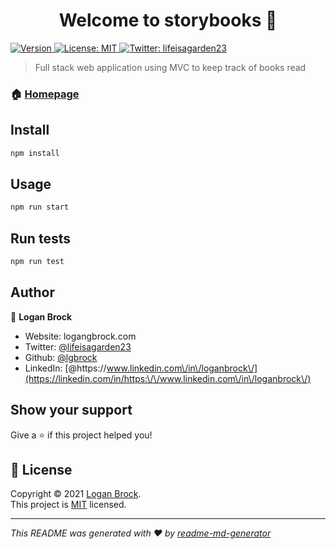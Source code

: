 <h1 align="center">Welcome to storybooks 👋</h1>
<p>
  <a href="https://www.npmjs.com/package/storybooks" target="_blank">
    <img alt="Version" src="https://img.shields.io/npm/v/storybooks.svg">
  </a>
  <a href="https://tlo.mit.edu/learn-about-intellectual-property/software-and-open-source-licensing" target="_blank">
    <img alt="License: MIT" src="https://img.shields.io/badge/License-MIT-yellow.svg" />
  </a>
  <a href="https://twitter.com/lifeisagarden23" target="_blank">
    <img alt="Twitter: lifeisagarden23" src="https://img.shields.io/twitter/follow/lifeisagarden23.svg?style=social" />
  </a>
</p>

> Full stack web application using MVC to keep track of books read

### 🏠 [Homepage](https://github.com/lgbrock/myStoryBooks)

## Install

```sh
npm install
```

## Usage

```sh
npm run start
```

## Run tests

```sh
npm run test
```

## Author

👤 **Logan Brock**

* Website: logangbrock.com
* Twitter: [@lifeisagarden23](https://twitter.com/lifeisagarden23)
* Github: [@lgbrock](https://github.com/lgbrock)
* LinkedIn: [@https:\/\/www.linkedin.com\/in\/loganbrock\/](https://linkedin.com/in/https:\/\/www.linkedin.com\/in\/loganbrock\/)

## Show your support

Give a ⭐️ if this project helped you!

## 📝 License

Copyright © 2021 [Logan Brock](https://github.com/lgbrock).<br />
This project is [MIT](https://tlo.mit.edu/learn-about-intellectual-property/software-and-open-source-licensing) licensed.

***
_This README was generated with ❤️ by [readme-md-generator](https://github.com/kefranabg/readme-md-generator)_